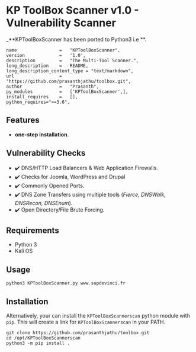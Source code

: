 # KP ToolBox Scanner v1.0 - Vulnerability Scanner
_**KPToolBoxScanner has been ported to Python3 i.e **. 


    name                =   "KPToolBoxScanner",
    version             =   '1.0',
    description         =   "The Multi-Tool Scanner.",
    long_description    =   README,
    long_description_content_type = "text/markdown",
    url                 =   "https://github.com/prasanthjathu/toolbox.git",
    author              =   "Prasanth",
    py_modules          =   ['KPToolBoxScanner',],
    install_requires    =   [],
    python_requires=">=3.6",


## Features
- **one-step installation**.



## Vulnerability Checks
- :heavy_check_mark: DNS/HTTP Load Balancers & Web Application Firewalls.
- :heavy_check_mark: Checks for Joomla, WordPress and Drupal
- :heavy_check_mark: Commonly Opened Ports.
- :heavy_check_mark: DNS Zone Transfers using multiple tools (_Fierce, DNSWalk, DNSRecon, DNSEnum_).
- :heavy_check_mark: Open Directory/File Brute Forcing.


## Requirements
- Python 3
- Kali OS 

## Usage 
 `python3 KPToolBoxScanner.py www.supdevinci.fr`



## Installation

Alternatively, your can install the `KPToolBoxScannerscan` python module with `pip`. This will create a link for `KPToolBoxScannerscan` in your PATH. 

```
git clone https://github.com/prasanthjathu/toolbox.git
cd /opt/KPToolBoxScannerscan
python3 -m pip install .
```


